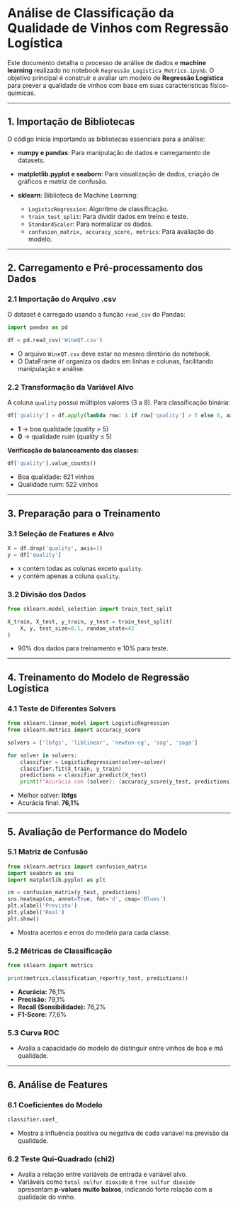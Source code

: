 # Análise de Classificação da Qualidade de Vinhos com Regressão Logística

Este documento detalha o processo de análise de dados e **machine learning** realizado no notebook `Regressão_Logística_Metrics.ipynb`. O objetivo principal é construir e avaliar um modelo de **Regressão Logística** para prever a qualidade de vinhos com base em suas características físico-químicas.

---

## 1. Importação de Bibliotecas

O código inicia importando as bibliotecas essenciais para a análise:

* **numpy e pandas**: Para manipulação de dados e carregamento de datasets.
* **matplotlib.pyplot e seaborn**: Para visualização de dados, criação de gráficos e matriz de confusão.
* **sklearn**: Biblioteca de Machine Learning:

  * `LogisticRegression`: Algoritmo de classificação.
  * `train_test_split`: Para dividir dados em treino e teste.
  * `StandardScaler`: Para normalizar os dados.
  * `confusion_matrix, accuracy_score, metrics`: Para avaliação do modelo.

---

## 2. Carregamento e Pré-processamento dos Dados

### 2.1 Importação do Arquivo .csv

O dataset é carregado usando a função `read_csv` do Pandas:

```python
import pandas as pd

df = pd.read_csv('WineQT.csv')
```

* O arquivo `WineQT.csv` deve estar no mesmo diretório do notebook.
* O DataFrame `df` organiza os dados em linhas e colunas, facilitando manipulação e análise.

### 2.2 Transformação da Variável Alvo

A coluna `quality` possui múltiplos valores (3 a 8). Para classificação binária:

```python
df['quality'] = df.apply(lambda row: 1 if row['quality'] > 5 else 0, axis=1)
```

* **1** → boa qualidade (quality > 5)
* **0** → qualidade ruim (quality ≤ 5)

**Verificação do balanceamento das classes:**

```python
df['quality'].value_counts()
```

* Boa qualidade: 621 vinhos
* Qualidade ruim: 522 vinhos

---

## 3. Preparação para o Treinamento

### 3.1 Seleção de Features e Alvo

```python
X = df.drop('quality', axis=1)
y = df['quality']
```

* `X` contém todas as colunas exceto `quality`.
* `y` contém apenas a coluna `quality`.

### 3.2 Divisão dos Dados

```python
from sklearn.model_selection import train_test_split

X_train, X_test, y_train, y_test = train_test_split(
    X, y, test_size=0.1, random_state=42
)
```

* 90% dos dados para treinamento e 10% para teste.

---

## 4. Treinamento do Modelo de Regressão Logística

### 4.1 Teste de Diferentes Solvers

```python
from sklearn.linear_model import LogisticRegression
from sklearn.metrics import accuracy_score

solvers = ['lbfgs', 'liblinear', 'newton-cg', 'sag', 'saga']

for solver in solvers:
    classifier = LogisticRegression(solver=solver)
    classifier.fit(X_train, y_train)
    predictions = classifier.predict(X_test)
    print(f"Acurácia com {solver}: {accuracy_score(y_test, predictions):.4f}")
```

* Melhor solver: **lbfgs**
* Acurácia final: **76,1%**

---

## 5. Avaliação de Performance do Modelo

### 5.1 Matriz de Confusão

```python
from sklearn.metrics import confusion_matrix
import seaborn as sns
import matplotlib.pyplot as plt

cm = confusion_matrix(y_test, predictions)
sns.heatmap(cm, annot=True, fmt='d', cmap='Blues')
plt.xlabel('Previsto')
plt.ylabel('Real')
plt.show()
```

* Mostra acertos e erros do modelo para cada classe.

### 5.2 Métricas de Classificação

```python
from sklearn import metrics

print(metrics.classification_report(y_test, predictions))
```

* **Acurácia:** 76,1%
* **Precisão:** 79,1%
* **Recall (Sensibilidade):** 76,2%
* **F1-Score:** 77,6%

### 5.3 Curva ROC

* Avalia a capacidade do modelo de distinguir entre vinhos de boa e má qualidade.

---

## 6. Análise de Features

### 6.1 Coeficientes do Modelo

```python
classifier.coef_
```

* Mostra a influência positiva ou negativa de cada variável na previsão da qualidade.

### 6.2 Teste Qui-Quadrado (chi2)

* Avalia a relação entre variáveis de entrada e variável alvo.
* Variáveis como `total sulfur dioxide` e `free sulfur dioxide` apresentam **p-values muito baixos**, indicando forte relação com a qualidade do vinho.

